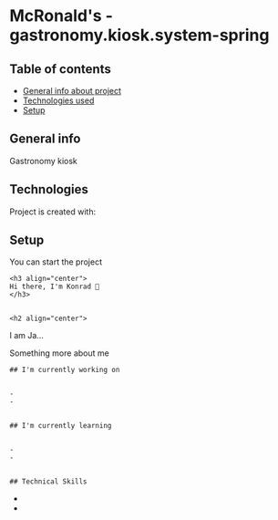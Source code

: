 # McRonald's - gastronomy.kiosk.system-spring

## Table of contents
* [General info about project](#general-info)
* [Technologies used](#technologies)
* [Setup](#setup)

## General info
Gastronomy kiosk
	
## Technologies
Project is created with:
	
## Setup
You can start the project

<p align="center">
	

	<h3 align="center">
	Hi there, I'm Konrad 👋
	</h3>
	

	<h2 align="center">
I am Ja…
	</h2> 
	
Something more about me
	
	
	## I'm currently working on
	

	- 
	- 
	

	## I'm currently learning
	
	
	- 
	- 


	## Technical Skills

-
-
	


